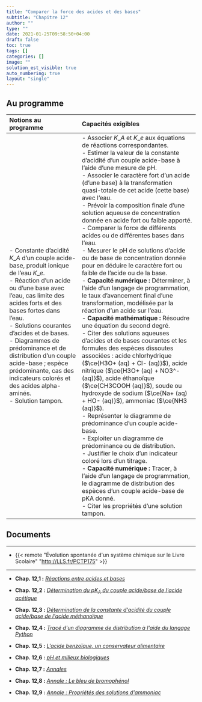 ```yaml
---
title: "Comparer la force des acides et des bases"
subtitle: "Chapitre 12"
author: ""
type: ""
date: 2021-01-25T09:58:50+04:00
draft: false
toc: true
tags: []
categories: []
image: ""
solution_est_visible: true
auto_numbering: true
layout: "single"
---
```


## Au programme

| Notions au programme | Capacités exigibles |
| :---- | :---- |
| - Constante d’acidité $K\_A$ d’un couple acide-base, produit ionique de l’eau $K\_e$.<br />- Réaction d’un acide ou d’une base avec l’eau, cas limite des acides forts et des bases fortes dans l’eau.<br />- Solutions courantes d’acides et de bases.<br />- Diagrammes de prédominance et de distribution d’un couple acide-base ; espèce prédominante, cas des indicateurs colorés et des acides alpha-aminés.<br />- Solution tampon. | - Associer $K\_A$ et $K\_e$ aux équations de réactions correspondantes.<br />- Estimer la valeur de la constante d’acidité d’un couple acide-base à l’aide d’une mesure de pH.<br />- Associer le caractère fort d’un acide (d’une base) à la transformation quasi-totale de cet acide (cette base) avec l’eau.<br />- Prévoir la composition finale d’une solution aqueuse de concentration donnée en acide fort ou faible apporté.<br />- Comparer la force de différents acides ou de différentes bases dans l’eau.<br />- Mesurer le pH de solutions d’acide ou de base de concentration donnée pour en déduire le caractère fort ou faible de l’acide ou de la base.<br />- **Capacité numérique :** Déterminer, à l’aide d’un langage de programmation, le taux d’avancement final d’une transformation, modélisée par la réaction d’un acide sur l’eau.<br />- **Capacité mathématique :** Résoudre une équation du second degré.<br />- Citer des solutions aqueuses d’acides et de bases courantes et les formules des espèces dissoutes associées : acide chlorhydrique ($\ce{H3O+ (aq) + Cl- (aq)}$), acide nitrique ($\ce{H3O+ (aq) + NO3^- (aq)}$), acide éthanoïque ($\ce{CH3COOH (aq)}$), soude ou hydroxyde de sodium ($\ce{Na+ (aq) + HO- (aq)}$), ammoniac ($\ce{NH3 (aq)}$).<br />- Représenter le diagramme de prédominance d’un couple acide-base.<br />- Exploiter un diagramme de prédominance ou de distribution.<br />- Justifier le choix d’un indicateur coloré lors d’un titrage.<br />- **Capacité numérique :** Tracer, à l’aide d’un langage de programmation, le diagramme de distribution des espèces d’un couple acide-base de pKA donné.<br />- Citer les propriétés d’une solution tampon. |

## Documents

----

- {{< remote "Évolution spontanée d'un système chimique sur le Livre Scolaire" "http://LLS.fr/PCTP175" >}}

----

- **Chap. 12,1 :** [*Réactions entre acides et bases*](1-reactions-acides-bases)

- **Chap. 12,2 :** [*Détermination du $pK_A$ du couple acide/base de l'acide acétique*](2-determination-pka)

- **Chap. 12,3 :** [*Détermination de la constante d'acidité du couple acide/base de l'acide méthanoïque*](3-determination-pka)

- **Chap. 12,4 :** [*Tracé d'un diagramme de distribution à l'aide du langage Python*](2-trace-diagramme-predominance)

- **Chap. 12,5 :** [*L'acide benzoïque, un conservateur alimentaire*](3-determination-avancement-final)

- **Chap. 12,6 :** [*pH et milieux biologiques*](4-ph-milieux-biologiques)

- **Chap. 12,7 :** [*Annales*](5-annales)

- **Chap. 12,8 :** [*Annale : Le bleu de bromophénol*](6-annale-bleu-de-bromophenol)

- **Chap. 12,9 :** [*Annale : Propriétés des solutions d'ammoniac*](7-annale-solutions-ammoniac)



